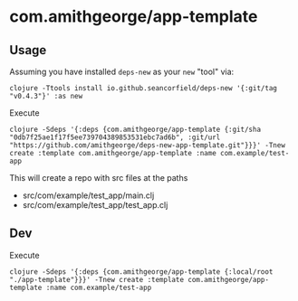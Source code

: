 # com.amithgeorge/app-template

## Usage

Assuming you have installed `deps-new` as your `new` "tool" via:

```shell
clojure -Ttools install io.github.seancorfield/deps-new '{:git/tag "v0.4.3"}' :as new
```

Execute

```shell
clojure -Sdeps '{:deps {com.amithgeorge/app-template {:git/sha "0db7f25ae1f17f5ee739704389853531ebc7ad6b", :git/url "https://github.com/amithgeorge/deps-new-app-template.git"}}}' -Tnew create :template com.amithgeorge/app-template :name com.example/test-app
```

This will create a repo with src files at the paths

- src/com/example/test_app/main.clj
- src/com/example/test_app/test_app.clj

## Dev

Execute

```shell
clojure -Sdeps '{:deps {com.amithgeorge/app-template {:local/root "./app-template"}}}' -Tnew create :template com.amithgeorge/app-template :name com.example/test-app
```
